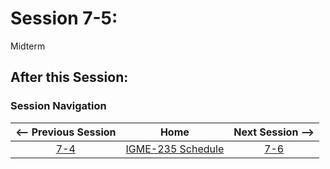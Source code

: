 # Session 7-5:

Midterm

## After this Session:

### Session Navigation

| <-- Previous Session |               Home                  | Next Session --> |
|:--------------------:|:-----------------------------------:|:----------------:|
|  [7-4](7-4.md)       | [IGME-235 Schedule](../schedule.md) |   [7-6](7-6.md)  |

